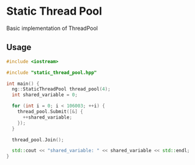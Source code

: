 # Static Thread Pool

Basic implementation of ThreadPool

## Usage

```cpp
#include <iostream>

#include "static_thread_pool.hpp"

int main() {
  ng::StaticThreadPool thread_pool(4);
  int shared_variable = 0;

  for (int i = 0; i < 106003; ++i) {
    thread_pool.Submit([&] {
      ++shared_variable;
    });
  }

  thread_pool.Join();

  std::cout << "shared_variable: " << shared_variable << std::endl;
}
```
